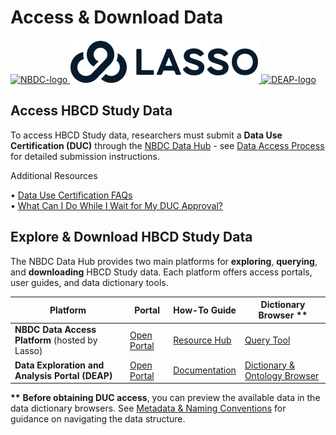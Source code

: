 # Access & Download Data

<div class="logo-row">
  <a href="https://www.nbdc-datahub.org/">
    <img src="../images/NBDC-Blk-Horizontal.png" alt="NBDC-logo" class="logo nbdc">
  </a>
  <a href="https://nbdc.lassoinformatics.com/">
    <img src="../images/Format=Horizontal, Color=Black@2x.png" alt="Lasso-logo" class="logo lasso">
  </a>
  <a href="https://docs.deapscience.com/">
    <img src="../images/ZEV103-DEAP-Logo-with-DEAP.png" alt="DEAP-logo" class="logo deap">
  </a>
</div>

## Access HBCD Study Data

To access HBCD Study data, researchers must submit a **Data Use Certification (DUC)** through the [NBDC Data Hub](https://www.nbdc-datahub.org/) - see [Data Access Process](https://www.nbdc-datahub.org/data-access-process) for detailed submission instructions.

<div class="notification-banner static-banner">
  <span class="emoji"><i class="fa-solid fa-circle-info"></i></span>
  <span class="text">
    Additional Resources
  </span>
</div>
<div class="notification-static-content">
<p> 
• <a href="https://nbdc-splash-beta.lassoinformatics.com/faqs">Data Use Certification FAQs</a> <br>
• <a href="https://nbdc.lassoinformatics.com/post-duc">What Can I Do While I Wait for My DUC Approval?</a>
</p>
</div>

## Explore & Download HBCD Study Data

The NBDC Data Hub provides two main platforms for **exploring**, **querying**, and **downloading** HBCD Study data. Each platform offers access portals, user guides, and data dictionary tools.

<table class="table-no-vertical-lines" style="width: 100%; border-collapse: collapse; table-layout: fixed;">
<thead>
  <tr>
    <th>Platform</th>
    <th>Portal</th>
    <th>How-To Guide</th>
    <th>Dictionary Browser <span class="blue-text"><strong>**</strong></span></th>
  </tr>
</thead>
<tbody>
<tr>
  <td><strong>NBDC Data Access Platform</strong> (hosted by Lasso)</td>
  <td><a href="https://nbdc-datashare.lassoinformatics.com/" target="_blank" rel="noopener noreferrer">Open Portal</a></td>
  <td><a href="https://nbdc.lassoinformatics.com/" target="_blank" rel="noopener noreferrer">Resource Hub</a></td>
  <td><a href="https://nbdc.lassoinformatics.com/query-wizard" target="_blank" rel="noopener noreferrer">Query Tool</a></td>
</tr>
<tr>
  <td><strong>Data Exploration and Analysis Portal (DEAP)</strong></td>
  <td><a href="https://hbcd.deapscience.com/#/home" target="_blank" rel="noopener noreferrer">Open Portal</a></td>
  <td><a href="https://docs.deapscience.com/" target="_blank" rel="noopener noreferrer">Documentation</a></td>
  <td><a href="https://docs.deapscience.com/data_dictionary/" target="_blank" rel="noopener noreferrer">Dictionary & Ontology Browser</a></td>
</tr>
</tbody>
</table>

<p>
<span class="blue-text"><strong>**</strong></span> <strong>Before obtaining DUC access</strong>, you can preview the available data in the data dictionary browsers. See <a href="../metadata" target="_blank">Metadata & Naming Conventions</a> for guidance on navigating the data structure.
</p>

<br>